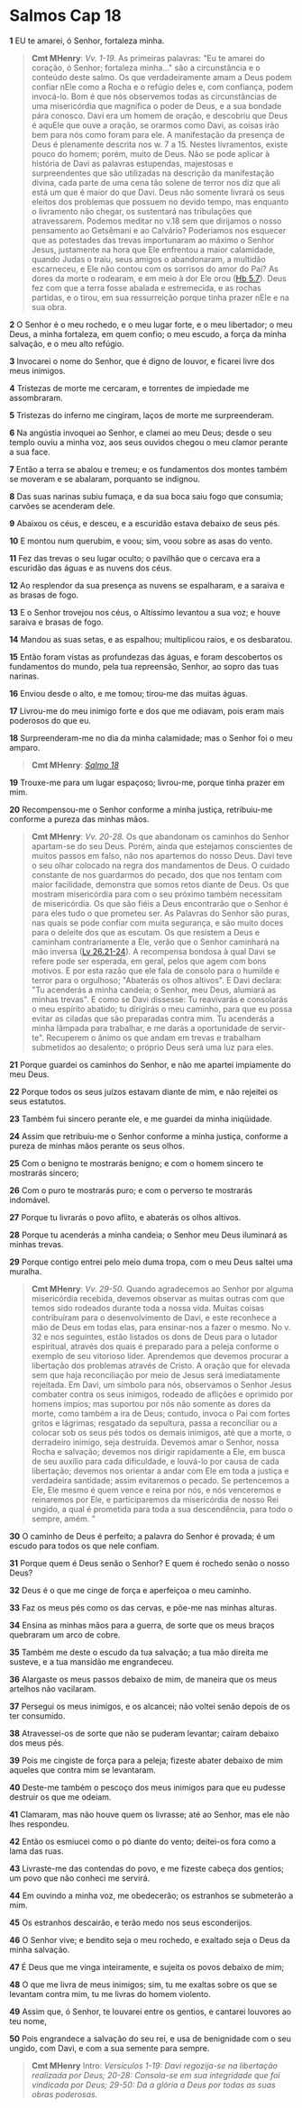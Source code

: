 # Salmos Cap 18

**1** 	EU te amarei, ó Senhor, fortaleza minha.

> **Cmt MHenry**: *Vv. 1-19.* As primeiras palavras: "Eu te amarei do coração, ó Senhor; fortaleza minha..." são a circunstância e o conteúdo deste salmo. Os que verdadeiramente amam a Deus podem confiar nEle como a Rocha e o refúgio deles e, com confiança, podem invocá-lo. Bom é que nós observemos todas as circunstâncias de uma misericórdia que magnifica o poder de Deus, e a sua bondade pára conosco. Davi era um homem de oração, e descobriu que Deus é aquEle que ouve a oração, se orarmos como Davi, as coisas irão bem para nós como foram para ele. A manifestação da presença de Deus é plenamente descrita nos w. 7 a 15. Nestes livramentos, existe pouco do homem; porém, muito de Deus. Não se pode aplicar à história de Davi as palavras estupendas, majestosas e surpreendentes que são utilizadas na descrição da manifestação divina, cada parte de uma cena tão solene de terror nos diz que ali está um que é maior do que Davi. Deus não somente livrará os seus eleitos dos problemas que possuem no devido tempo, mas enquanto o livramento não chegar, os sustentará nas tribulações que atravessarem. Podemos meditar no v.18 sem que dirijamos o nosso pensamento ao Getsêmani e ao Calvário? Poderiamos nos esquecer que as potestades das trevas importunaram ao máximo o Senhor Jesus, justamente na hora que Ele enfrentou a maior calamidade, quando Judas o traiu, seus amigos o abandonaram, a multidão escarneceu, e Ele não contou com os sorrisos do amor do Pai? As dores da morte o rodearam, e em meio à dor Ele orou ([Hb 5.7](../58N-Hb/05.md#7)). Deus fez com que a terra fosse abalada e estremecida, e as rochas partidas, e o tirou, em sua ressurreição porque tinha prazer nEle e na sua obra.

**2** 	O Senhor é o meu rochedo, e o meu lugar forte, e o meu libertador; o meu Deus, a minha fortaleza, em quem confio; o meu escudo, a força da minha salvação, e o meu alto refúgio.

**3** 	Invocarei o nome do Senhor, que é digno de louvor, e ficarei livre dos meus inimigos.

**4** 	Tristezas de morte me cercaram, e torrentes de impiedade me assombraram.

**5** 	Tristezas do inferno me cingiram, laços de morte me surpreenderam.

**6** 	Na angústia invoquei ao Senhor, e clamei ao meu Deus; desde o seu templo ouviu a minha voz, aos seus ouvidos chegou o meu clamor perante a sua face.

**7** 	Então a terra se abalou e tremeu; e os fundamentos dos montes também se moveram e se abalaram, porquanto se indignou.

**8** 	Das suas narinas subiu fumaça, e da sua boca saiu fogo que consumia; carvões se acenderam dele.

**9** 	Abaixou os céus, e desceu, e a escuridão estava debaixo de seus pés.

**10** 	E montou num querubim, e voou; sim, voou sobre as asas do vento.

**11** 	Fez das trevas o seu lugar oculto; o pavilhão que o cercava era a escuridão das águas e as nuvens dos céus.

**12** 	Ao resplendor da sua presença as nuvens se espalharam, e a saraiva e as brasas de fogo.

**13** 	E o Senhor trovejou nos céus, o Altíssimo levantou a sua voz; e houve saraiva e brasas de fogo.

**14** 	Mandou as suas setas, e as espalhou; multiplicou raios, e os desbaratou.

**15** 	Então foram vistas as profundezas das águas, e foram descobertos os fundamentos do mundo, pela tua repreensão, Senhor, ao sopro das tuas narinas.

**16** 	Enviou desde o alto, e me tomou; tirou-me das muitas águas.

**17** 	Livrou-me do meu inimigo forte e dos que me odiavam, pois eram mais poderosos do que eu.

**18** 	Surpreenderam-me no dia da minha calamidade; mas o Senhor foi o meu amparo.

> **Cmt MHenry**: *[Salmo 18](../19A-Sl/18.md#0)*

**19** 	Trouxe-me para um lugar espaçoso; livrou-me, porque tinha prazer em mim.

**20** 	Recompensou-me o Senhor conforme a minha justiça, retribuiu-me conforme a pureza das minhas mãos.

> **Cmt MHenry**: *Vv. 20-28.* Os que abandonam os caminhos do Senhor apartam-se do seu Deus. Porém, ainda que estejamos conscientes de muitos passos em falso, não nos apartemos do nosso Deus. Davi teve o seu olhar colocado na regra dos mandamentos de Deus. O cuidado constante de nos guardarmos do pecado, dos que nos tentam com maior facilidade, demonstra que somos retos diante de Deus. Os que mostram misericórdia para com o seu próximo também necessitam de misericórdia. Os que são fiéis a Deus encontrarão que o Senhor é para eles tudo o que prometeu ser. As Palavras do Senhor são puras, nas quais se pode confiar com muita segurança, e são muito doces para o deleite dos que as escutam. Os que resistem a Deus e caminham contrariamente a Ele, verão que o Senhor caminhará na mão inversa ([Lv 26.21-24](../03A-Lv/26.md#21)). A recompensa bondosa à qual Davi se refere pode ser esperada, em geral, pelos que agem com bons motivos. E por esta razão que ele fala de consolo para o humilde e terror para o orgulhoso; "Abaterás os olhos altivos". E Davi declara: "Tu acenderás a minha candeia; o Senhor, meu Deus, alumiará as minhas trevas". E como se Davi dissesse: Tu reavivarás e consolarás o meu espírito abatido; tu dirigirás o meu caminho, para que eu possa evitar as ciladas que são preparadas contra mim. Tu acenderás a minha lâmpada para trabalhar, e me darás a oportunidade de servir-te". Recuperem o ânimo os que andam em trevas e trabalham submetidos ao desalento; o próprio Deus será uma luz para eles.

**21** 	Porque guardei os caminhos do Senhor, e não me apartei impiamente do meu Deus.

**22** 	Porque todos os seus juízos estavam diante de mim, e não rejeitei os seus estatutos.

**23** 	Também fui sincero perante ele, e me guardei da minha iniqüidade.

**24** 	Assim que retribuiu-me o Senhor conforme a minha justiça, conforme a pureza de minhas mãos perante os seus olhos.

**25** 	Com o benigno te mostrarás benigno; e com o homem sincero te mostrarás sincero;

**26** 	Com o puro te mostrarás puro; e com o perverso te mostrarás indomável.

**27** 	Porque tu livrarás o povo aflito, e abaterás os olhos altivos.

**28** 	Porque tu acenderás a minha candeia; o Senhor meu Deus iluminará as minhas trevas.

**29** 	Porque contigo entrei pelo meio duma tropa, com o meu Deus saltei uma muralha.

> **Cmt MHenry**: *Vv. 29-50.* Quando agradecemos ao Senhor por alguma misericórdia recebida, devemos observar as muitas outras com que temos sido rodeados durante toda a nossa vida. Muitas coisas contribuíram para o desenvolvimento de Davi, e este reconhece a mão de Deus em todas elas, para ensinar-nos a fazer o mesmo. No v. 32 e nos seguintes, estão listados os dons de Deus para o lutador espiritual, através dos quais é preparado para a peleja conforme o exemplo de seu vitorioso líder. Aprendemos que devemos procurar a libertação dos problemas através de Cristo. A oração que for elevada sem que haja reconciliação por meio de Jesus será imediatamente rejeitada. Em Davi, um símbolo para nós, observamos o Senhor Jesus combater contra os seus inimigos, rodeado de aflições e oprimido por homens ímpios; mas suportou por nós não somente as dores da morte, como também a ira de Deus; contudo, invoca o Pai com fortes gritos e lágrimas; resgatado da sepultura, passa a reconciliar ou a colocar sob os seus pés todos os demais inimigos, até que a morte, o derradeiro inimigo, seja destruída. Devemos amar o Senhor, nossa Rocha e salvação; devemos nos dirigir rapidamente a Ele, em busca de seu auxílio para cada dificuldade, e louvá-lo por causa de cada libertação; devemos nos orientar a andar com Ele em toda a justiça e verdadeira santidade; assim evitaremos o pecado. Se pertencemos a Ele, Ele mesmo é quem vence e reina por nós, e nós venceremos e reinaremos por Ele, e participaremos da misericórdia de nosso Rei ungido, a qual é prometida para toda a sua descendência, para todo o sempre, amém. "

**30** 	O caminho de Deus é perfeito; a palavra do Senhor é provada; é um escudo para todos os que nele confiam.

**31** 	Porque quem é Deus senão o Senhor? E quem é rochedo senão o nosso Deus?

**32** 	Deus é o que me cinge de força e aperfeiçoa o meu caminho.

**33** 	Faz os meus pés como os das cervas, e põe-me nas minhas alturas.

**34** 	Ensina as minhas mãos para a guerra, de sorte que os meus braços quebraram um arco de cobre.

**35** 	Também me deste o escudo da tua salvação; a tua mão direita me susteve, e a tua mansidão me engrandeceu.

**36** 	Alargaste os meus passos debaixo de mim, de maneira que os meus artelhos não vacilaram.

**37** 	Persegui os meus inimigos, e os alcancei; não voltei senão depois de os ter consumido.

**38** 	Atravessei-os de sorte que não se puderam levantar; caíram debaixo dos meus pés.

**39** 	Pois me cingiste de força para a peleja; fizeste abater debaixo de mim aqueles que contra mim se levantaram.

**40** 	Deste-me também o pescoço dos meus inimigos para que eu pudesse destruir os que me odeiam.

**41** 	Clamaram, mas não houve quem os livrasse; até ao Senhor, mas ele não lhes respondeu.

**42** 	Então os esmiucei como o pó diante do vento; deitei-os fora como a lama das ruas.

**43** 	Livraste-me das contendas do povo, e me fizeste cabeça dos gentios; um povo que não conheci me servirá.

**44** 	Em ouvindo a minha voz, me obedecerão; os estranhos se submeterão a mim.

**45** 	Os estranhos descairão, e terão medo nos seus esconderijos.

**46** 	O Senhor vive; e bendito seja o meu rochedo, e exaltado seja o Deus da minha salvação.

**47** 	É Deus que me vinga inteiramente, e sujeita os povos debaixo de mim;

**48** 	O que me livra de meus inimigos; sim, tu me exaltas sobre os que se levantam contra mim, tu me livras do homem violento.

**49** 	Assim que, ó Senhor, te louvarei entre os gentios, e cantarei louvores ao teu nome,

**50** 	Pois engrandece a salvação do seu rei, e usa de benignidade com o seu ungido, com Davi, e com a sua semente para sempre.


> **Cmt MHenry** Intro: *Versículos 1-19: Davi regozija-se na libertação realizada por Deus; 20-28: Consola-se em sua integridade que foi vindicada por Deus; 29-50: Dá a glória a Deus por todas as suas obras poderosas.*